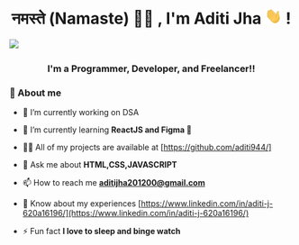 


<h1 align="center"> नमस्ते (Namaste) 🙏🏻 , I'm Aditi Jha <img
src="https://raw.githubusercontent.com/ABSphreak/ABSphreak/master/gifs/Hi.gif"
width="30px"> ! </h1>
<!-- <img src="https://user-images.githubusercontent.com/54361799/108709847-4409a300-7539-11eb-8481-274ec80833a1.png"
style='margin-right:"1200px";margin-left:250px;'/> -->
<img src="https://raw.githubusercontent.com/halfrost/halfrost/master/icons/header_.png"/>
<h3 align="center">I'm a Programmer, Developer, and Freelancer!!</h3>


<h3> 🧑 About me </h3>

- 🔭 I’m currently working on DSA 

- 🌱 I’m currently learning **ReactJS and Figma 🤣**

- 👨‍💻 All of my projects are available at
[https://github.com/aditi944/]

- 💬 Ask me about **HTML,CSS,JAVASCRIPT**
- 📫 How to reach me **aditijha201200@gmail.com**
- 📄 Know about my experiences
[https://www.linkedin.com/in/aditi-j-620a16196/](https://www.linkedin.com/in/aditi-j-620a16196/)

- ⚡ Fun fact **I love to sleep and binge watch**


<!---
<h3 align="left">Connect with me:</h3>
<p align="left">
<a href="https://dev.to/sandy27" target="blank"><img align="center"
src="https://cdn.jsdelivr.net/npm/simple-icons@3.0.1/icons/dev-dot-to.svg"
alt="sandy27" height="30" width="40" /></a>
<a href="https://linkedin.com/in/https://www.linkedin.com/in/sandeep-sharan-6075a9185/"
target="blank"><img align="center"
src="https://cdn.jsdelivr.net/npm/simple-icons@3.0.1/icons/linkedin.svg"
alt="https://www.linkedin.com/in/sandeep-sharan-6075a9185/"
height="30" width="40" /></a>
<a href="https://instagram.com/ss_sandy27" target="blank"><img
align="center" src="https://cdn.jsdelivr.net/npm/simple-icons@3.0.1/icons/instagram.svg"
alt="ss_sandy27" height="30" width="40" /></a>
</p>

<h3 align="left">Languages and Tools:</h3>
<p align="left"> <a href="https://getbootstrap.com" target="_blank">
<img src="https://raw.githubusercontent.com/devicons/devicon/master/icons/bootstrap/bootstrap-plain-wordmark.svg"
alt="bootstrap" width="40" height="40"/> </a> <a
href="https://www.cprogramming.com/" target="_blank"> <img
src="https://raw.githubusercontent.com/devicons/devicon/master/icons/c/c-original.svg"
alt="c" width="40" height="40"/> </a> <a
href="https://www.w3schools.com/cpp/" target="_blank"> <img
src="https://raw.githusercontent.com/devicons/devicon/master/icons/cplusplus/cplusplus-original.svg"
alt="cplusplus" width="40" height="40"/> </a> <a
href="https://www.w3schools.com/css/" target="_blank"> <img
src="https://raw.githubusercontent.com/devicons/devicon/master/icons/css3/css3-original-wordmark.svg"
alt="css3" width="40" height="40"/> </a> <a
href="https://www.docker.com/" target="_blank"> <img
src="https://raw.githubusercontent.com/devicons/devicon/master/icons/docker/docker-original-wordmark.svg"
alt="docker" width="40" height="40"/> </a> <a
href="https://flutter.dev" target="_blank"> <img
src="https://raw.githubusercontent.com/devicons/devicon/master/icons/html5/html5-original-wordmark.svg"
alt="html5" width="40" height="40"/> </a> <a
href="https://developer.mozilla.org/en-US/docs/Web/JavaScript"
target="_blank"> <img
src="https://raw.githubusercontent.com/devicons/devicon/master/icons/javascript/javascript-original.svg"
alt="javascript" width="40" height="40"/> </a> <a
href="https://www.mathworks.com/" target="_blank"> <img
src="https://raw.githubusercontent.com/simple-icons/simple-icons/master/icons/mathworks.svg"
alt="matlab" width="40" height="40"/> </a> <a
href="https://www.mongodb.com/" target="_blank"> <img
src="https://raw.githubusercontent.com/devicons/devicon/master/icons/mongodb/mongodb-original-wordmark.svg"
alt="mongodb" width="40" height="40"/> </a> <a
href="https://nodejs.org" target="_blank"> <img
src="https://raw.githubusercontent.com/devicons/devicon/master/icons/nodejs/nodejs-original-wordmark.svg"
alt="nodejs" width="40" height="40"/> </a> <a
href="https://www.python.org" target="_blank"> <img
src="https://raw.githubusercontent.com/devicons/devicon/master/icons/python/python-original.svg"
alt="python" width="40" height="40"/> </a> <a
href="https://reactjs.org/" target="_blank"> <img
src="https://raw.githubusercontent.com/devicons/devicon/master/icons/react/react-original-wordmark.svg"
alt="react" width="40" height="40"/> </a> </p>

<p><img align="left"
src="https://github-readme-stats.vercel.app/api/top-langs?username=sandyglb27&show_icons=true&locale=en&layout=compact"
alt="sandyglb27" /></p>

<p>&nbsp;<img align="center"
src="https://github-readme-stats.vercel.app/api?username=sandyglb27&show_icons=true&locale=en"
alt="sandyglb27" /></p>

<p><img align="center"
src="https://github-readme-streak-stats.herokuapp.com/?user=sandyglb27&"
alt="sandyglb27" /></p>


**Visitors Count**
![VisitorCount](https://profile-counter.glitch.me/{aditi944}/count.svg)

--->

<!---
aditi944/aditi944 is a ✨ special ✨ repository because its `README.md` (this file) appears on your GitHub profile.
You can click the Preview link to take a look at your changes.
--->
